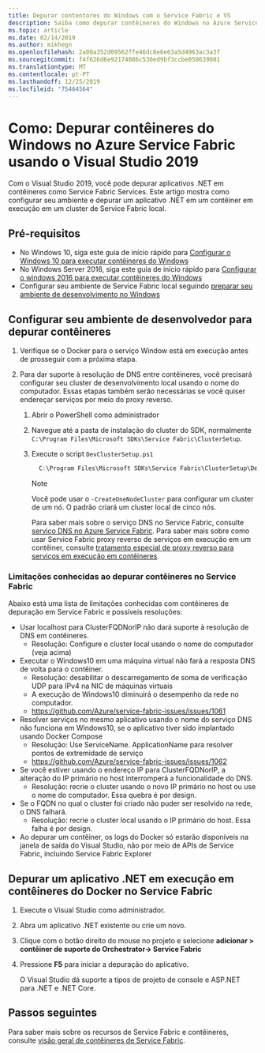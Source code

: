 ```yaml
---
title: Depurar contentores do Windows com o Service Fabric e VS
description: Saiba como depurar contêineres do Windows no Azure Service Fabric usando o Visual Studio 2019.
ms.topic: article
ms.date: 02/14/2019
ms.author: mikhegn
ms.openlocfilehash: 2a00a352d09562ffe46dc8e6e63a5d4963ac3a3f
ms.sourcegitcommit: f4f626d6e92174086c530ed9bf3ccbe058639081
ms.translationtype: MT
ms.contentlocale: pt-PT
ms.lasthandoff: 12/25/2019
ms.locfileid: "75464564"
---
```

# <a name="how-to-debug-windows-containers-in-azure-service-fabric-using-visual-studio-2019"></a>Como: Depurar contêineres do Windows no Azure Service Fabric usando o Visual Studio 2019

Com o Visual Studio 2019, você pode depurar aplicativos .NET em contêineres como Service Fabric Services. Este artigo mostra como configurar seu ambiente e depurar um aplicativo .NET em um contêiner em execução em um cluster de Service Fabric local.

## <a name="prerequisites"></a>Pré-requisitos

* No Windows 10, siga este guia de início rápido para [Configurar o Windows 10 para executar contêineres do Windows](https://docs.microsoft.com/virtualization/windowscontainers/quick-start/quick-start-windows-10)
* No Windows Server 2016, siga este guia de início rápido para [Configurar o windows 2016 para executar contêineres do Windows](https://docs.microsoft.com/virtualization/windowscontainers/quick-start/quick-start-windows-server)
* Configurar seu ambiente de Service Fabric local seguindo [preparar seu ambiente de desenvolvimento no Windows](https://docs.microsoft.com/azure/service-fabric/service-fabric-get-started)

## <a name="configure-your-developer-environment-to-debug-containers"></a>Configurar seu ambiente de desenvolvedor para depurar contêineres

1. Verifique se o Docker para o serviço Window está em execução antes de prosseguir com a próxima etapa.

1. Para dar suporte à resolução de DNS entre contêineres, você precisará configurar seu cluster de desenvolvimento local usando o nome do computador. Essas etapas também serão necessárias se você quiser endereçar serviços por meio do proxy reverso.
   1. Abrir o PowerShell como administrador
   2. Navegue até a pasta de instalação do cluster do SDK, normalmente `C:\Program Files\Microsoft SDKs\Service Fabric\ClusterSetup`.
   3. Execute o script `DevClusterSetup.ps1`

      ``` PowerShell
        C:\Program Files\Microsoft SDKs\Service Fabric\ClusterSetup\DevClusterSetup.ps1
      ```

      > [!NOTE]
      > Você pode usar o `-CreateOneNodeCluster` para configurar um cluster de um nó. O padrão criará um cluster local de cinco nós.
      >

      Para saber mais sobre o serviço DNS no Service Fabric, consulte [serviço DNS no Azure Service Fabric](https://docs.microsoft.com/azure/service-fabric/service-fabric-dnsservice). Para saber mais sobre como usar Service Fabric proxy reverso de serviços em execução em um contêiner, consulte [tratamento especial de proxy reverso para serviços em execução em contêineres](service-fabric-reverseproxy.md#special-handling-for-services-running-in-containers).

### <a name="known-limitations-when-debugging-containers-in-service-fabric"></a>Limitações conhecidas ao depurar contêineres no Service Fabric

Abaixo está uma lista de limitações conhecidas com contêineres de depuração em Service Fabric e possíveis resoluções:

* Usar localhost para ClusterFQDNorIP não dará suporte à resolução de DNS em contêineres.
    * Resolução: Configure o cluster local usando o nome do computador (veja acima)
* Executar o Windows10 em uma máquina virtual não fará a resposta DNS de volta para o contêiner.
    * Resolução: desabilitar o descarregamento de soma de verificação UDP para IPv4 na NIC de máquinas virtuais
    * A execução de Windows10 diminuirá o desempenho da rede no computador.
    * https://github.com/Azure/service-fabric-issues/issues/1061
* Resolver serviços no mesmo aplicativo usando o nome do serviço DNS não funciona em Windows10, se o aplicativo tiver sido implantado usando Docker Compose
    * Resolução: Use ServiceName. ApplicationName para resolver pontos de extremidade de serviço
    * https://github.com/Azure/service-fabric-issues/issues/1062
* Se você estiver usando o endereço IP para ClusterFQDNorIP, a alteração do IP primário no host interromperá a funcionalidade do DNS.
    * Resolução: recrie o cluster usando o novo IP primário no host ou use o nome do computador. Essa quebra é por design.
* Se o FQDN no qual o cluster foi criado não puder ser resolvido na rede, o DNS falhará.
    * Resolução: recrie o cluster local usando o IP primário do host. Essa falha é por design.
* Ao depurar um contêiner, os logs do Docker só estarão disponíveis na janela de saída do Visual Studio, não por meio de APIs de Service Fabric, incluindo Service Fabric Explorer

## <a name="debug-a-net-application-running-in-docker-containers-on-service-fabric"></a>Depurar um aplicativo .NET em execução em contêineres do Docker no Service Fabric

1. Execute o Visual Studio como administrador.

1. Abra um aplicativo .NET existente ou crie um novo.

1. Clique com o botão direito do mouse no projeto e selecione **adicionar > contêiner de suporte do Orchestrator-> Service Fabric**

1. Pressione **F5** para iniciar a depuração do aplicativo.

    O Visual Studio dá suporte a tipos de projeto de console e ASP.NET para .NET e .NET Core.

## <a name="next-steps"></a>Passos seguintes
Para saber mais sobre os recursos de Service Fabric e contêineres, consulte [visão geral de contêineres de Service Fabric](service-fabric-containers-overview.md).
